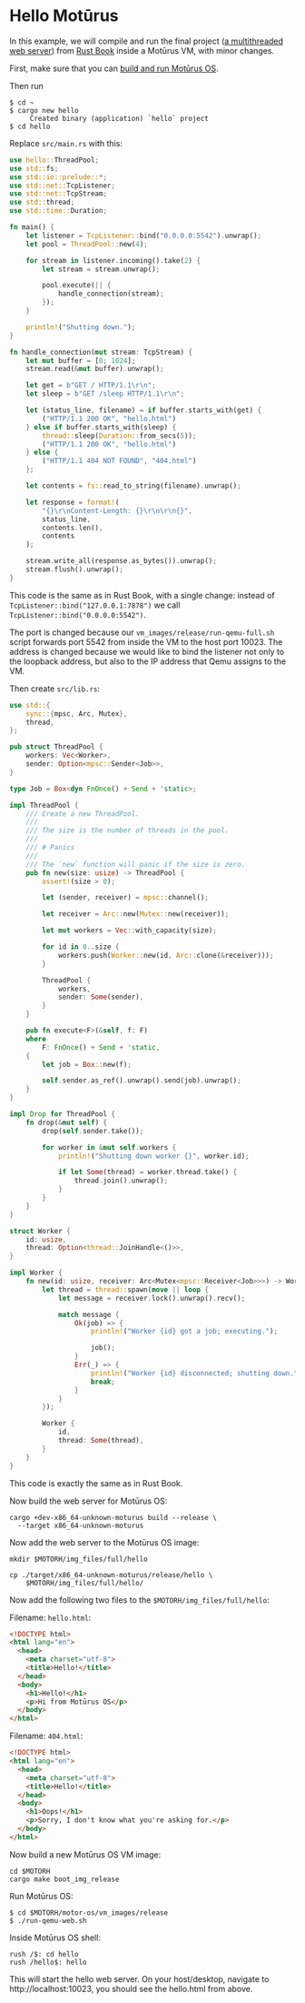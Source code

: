 # Hello Motūrus

In this example, we will compile and run the final project
([a multithreaded web server](https://doc.rust-lang.org/book/ch20-00-final-project-a-web-server.html))
from [Rust Book](https://doc.rust-lang.org/book/title-page.html) inside a Motūrus VM, with minor changes.

First, make sure that you can [build and run Motūrus OS](https://github.com/moturus/motor-os/blob/main/docs/build.md).

Then run

```
$ cd ~
$ cargo new hello
     Created binary (application) `hello` project
$ cd hello
```

Replace ```src/main.rs``` with this:

```Rust
use hello::ThreadPool;
use std::fs;
use std::io::prelude::*;
use std::net::TcpListener;
use std::net::TcpStream;
use std::thread;
use std::time::Duration;

fn main() {
    let listener = TcpListener::bind("0.0.0.0:5542").unwrap();
    let pool = ThreadPool::new(4);

    for stream in listener.incoming().take(2) {
        let stream = stream.unwrap();

        pool.execute(|| {
            handle_connection(stream);
        });
    }

    println!("Shutting down.");
}

fn handle_connection(mut stream: TcpStream) {
    let mut buffer = [0; 1024];
    stream.read(&mut buffer).unwrap();

    let get = b"GET / HTTP/1.1\r\n";
    let sleep = b"GET /sleep HTTP/1.1\r\n";

    let (status_line, filename) = if buffer.starts_with(get) {
        ("HTTP/1.1 200 OK", "hello.html")
    } else if buffer.starts_with(sleep) {
        thread::sleep(Duration::from_secs(5));
        ("HTTP/1.1 200 OK", "hello.html")
    } else {
        ("HTTP/1.1 404 NOT FOUND", "404.html")
    };

    let contents = fs::read_to_string(filename).unwrap();

    let response = format!(
        "{}\r\nContent-Length: {}\r\n\r\n{}",
        status_line,
        contents.len(),
        contents
    );

    stream.write_all(response.as_bytes()).unwrap();
    stream.flush().unwrap();
}
```

This code is the same as in Rust Book, with a single change: instead of
```TcpListener::bind("127.0.0.1:7878")``` we call ```TcpListener::bind("0.0.0.0:5542")```.

The port is changed because our ```vm_images/release/run-qemu-full.sh``` script
forwards port 5542 from inside the VM to the host port 10023. The address is
changed because we would like to bind the listener not only to the loopback
address, but also to the IP address that Qemu assigns to the VM.

Then create ```src/lib.rs```:

```Rust
use std::{
    sync::{mpsc, Arc, Mutex},
    thread,
};

pub struct ThreadPool {
    workers: Vec<Worker>,
    sender: Option<mpsc::Sender<Job>>,
}

type Job = Box<dyn FnOnce() + Send + 'static>;

impl ThreadPool {
    /// Create a new ThreadPool.
    ///
    /// The size is the number of threads in the pool.
    ///
    /// # Panics
    ///
    /// The `new` function will panic if the size is zero.
    pub fn new(size: usize) -> ThreadPool {
        assert!(size > 0);

        let (sender, receiver) = mpsc::channel();

        let receiver = Arc::new(Mutex::new(receiver));

        let mut workers = Vec::with_capacity(size);

        for id in 0..size {
            workers.push(Worker::new(id, Arc::clone(&receiver)));
        }

        ThreadPool {
            workers,
            sender: Some(sender),
        }
    }

    pub fn execute<F>(&self, f: F)
    where
        F: FnOnce() + Send + 'static,
    {
        let job = Box::new(f);

        self.sender.as_ref().unwrap().send(job).unwrap();
    }
}

impl Drop for ThreadPool {
    fn drop(&mut self) {
        drop(self.sender.take());

        for worker in &mut self.workers {
            println!("Shutting down worker {}", worker.id);

            if let Some(thread) = worker.thread.take() {
                thread.join().unwrap();
            }
        }
    }
}

struct Worker {
    id: usize,
    thread: Option<thread::JoinHandle<()>>,
}

impl Worker {
    fn new(id: usize, receiver: Arc<Mutex<mpsc::Receiver<Job>>>) -> Worker {
        let thread = thread::spawn(move || loop {
            let message = receiver.lock().unwrap().recv();

            match message {
                Ok(job) => {
                    println!("Worker {id} got a job; executing.");

                    job();
                }
                Err(_) => {
                    println!("Worker {id} disconnected; shutting down.");
                    break;
                }
            }
        });

        Worker {
            id,
            thread: Some(thread),
        }
    }
}
```

This code is exactly the same as in Rust Book.

Now build the web server for Motūrus OS:

```
cargo +dev-x86_64-unknown-moturus build --release \
  --target x86_64-unknown-moturus
```

Now add the web server to the Motūrus OS image:

```
mkdir $MOTORH/img_files/full/hello

cp ./target/x86_64-unknown-moturus/release/hello \
    $MOTORH/img_files/full/hello/

```

Now add the following two files to the ```$MOTORH/img_files/full/hello```:

Filename: ```hello.html```:

```html
<!DOCTYPE html>
<html lang="en">
  <head>
    <meta charset="utf-8">
    <title>Hello!</title>
  </head>
  <body>
    <h1>Hello!</h1>
    <p>Hi from Motūrus OS</p>
  </body>
</html>
```

Filename: ```404.html```:

```html
<!DOCTYPE html>
<html lang="en">
  <head>
    <meta charset="utf-8">
    <title>Hello!</title>
  </head>
  <body>
    <h1>Oops!</h1>
    <p>Sorry, I don't know what you're asking for.</p>
  </body>
</html>
```

Now build a new Motūrus OS VM image:

```
cd $MOTORH
cargo make boot_img_release
```

Run Motūrus OS:

```
$ cd $MOTORH/motor-os/vm_images/release
$ ./run-qemu-web.sh
```

Inside Motūrus OS shell:

```
rush /$: cd hello
rush /hello$: hello
```

This will start the hello web server. On your host/desktop, navigate to
http://localhost:10023, you should see the hello.html from above.
